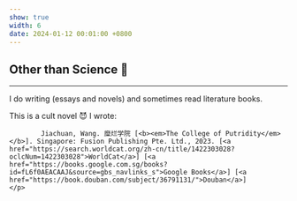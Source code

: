 ```yaml
---
show: true
width: 6
date: 2024-01-12 00:01:00 +0800
---
```


<div class="p-4">
    <h2>Other than Science 🤔</h2>
    <hr />
    <p>
        I do writing (essays and novels) and sometimes read literature books.
    </p>
    <p>
            This is a cult novel 😈 I wrote:
    </p>

<p>

            Jiachuan, Wang. 糜烂学院 [<b><em>The College of Putridity</em></b>]. Singapore: Fusion Publishing Pte. Ltd., 2023. [<a href="https://search.worldcat.org/zh-cn/title/1422303028?oclcNum=1422303028">WorldCat</a>] [<a href="https://books.google.com.sg/books?id=fL6f0AEACAAJ&source=gbs_navlinks_s">Google Books</a>] [<a href="https://book.douban.com/subject/36791131/">Douban</a>]
    </p>
</div>
